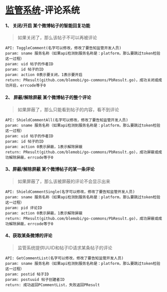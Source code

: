# [监管系统](https://github.com/blemobi/go-platform-manager.git)-评论系统

#### 1、 关闭/开启 某个微博帖子的智能回复功能
> 如果关闭了，那么该帖子不可以再被评论

	API: ToggleComment(名字可以修改，修改了要告知监管开发人员)
	param: sname 服务名称（如果api检测到服务名称是：platform，那么要跳过token检验这一过程）
	param: uid 帖子的作者ID
	param: id 帖子的ID
	param: action 0表示要关闭，1表示要开启
	return: PResult(github.com/blemobi/go-commons/PbResult.go)，成功关闭或成功开启，errcode等于0
	
#### 2、 屏蔽/解除屏蔽 某个微博帖子的整个评论
> 如果屏蔽了，那么只能看到帖子的内容，看不到评论

	API: ShieldCommentAll(名字可以修改，修改了要告知监管开发人员)
	param: sname 服务名称（如果api检测到服务名称是：platform，那么要跳过token检验这一过程）
	param: uid 帖子的作者ID
	param: id 帖子的ID
	param: action 0表示屏蔽，1表示解除屏蔽
	return: PResult(github.com/blemobi/go-commons/PbResult.go)，成功屏蔽或成功解除屏蔽，errcode等于0
	
#### 3、屏蔽/解除屏蔽 某个微博帖子的某一条评论
> 如果屏蔽了，那么该被屏蔽的评论不会显示出来

	API: ShieldCommentSingle(名字可以修改，修改了要告知监管开发人员)
	param: sname 服务名称（如果api检测到服务名称是：platform，那么要跳过token检验这一过程）
	param: pid 评论ID
	param: action 0表示屏蔽，1表示解除屏蔽
	return: PResult(github.com/blemobi/go-commons/PbResult.go)，成功屏蔽或成功解除屏蔽，errcode等于0
	
#### 4、获取某条微博的评论
> 监管系统提供UUID和帖子ID请求某条帖子的评论

	API: GetCommentList(名字可以修改，修改了要告知监管开发人员)
	param: sname 服务名称（如果api检测到服务名称是：platform，那么要跳过token检验这一过程）
	param: postid 帖子ID
	param: postuuid 帖子创建者ID
	return: 成功返回PCommentList，失败返回PResult
